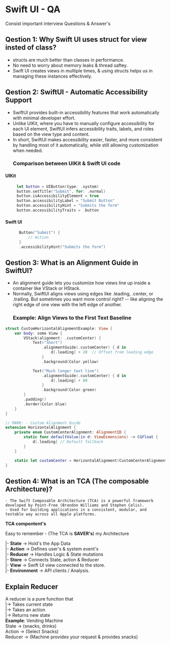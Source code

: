 # Swift UI - QA
Consist important interview Questions &amp; Answer's

## Qestion 1: Why Swift UI uses struct for view insted of class?
- structs are much better than classes in performance.
- No need to worry about memory leaks & thread saftey.
- Swift UI creates views in multiple times, & using structs helps us in managing these instances effectively.

## Qestion 2:  SwiftUI - Automatic Accessibility Support
- SwiftUI provides built-in accessibility features that work automatically with minimal developer effort.
- Unlike UIKit, where you have to manually configure accessibility for each UI element,
  SwiftUI infers accessibility traits, labels, and roles based on the view type and content.
- In short, SwiftUI makes accessibility easier, faster, and more consistent by handling most of it automatically,
  while still allowing customization when needed.
  ### Comparison between UIKit & Swift UI code
 #### UIKit
 ```swift
      let button = UIButton(type: .system)
      button.setTitle("Submit", for: .normal)
      button.isAccessibilityElement = true
      button.accessibilityLabel = "Submit Button"
      button.accessibilityHint = "Submits the form"
      button.accessibilityTraits = .button
```
  #### Swift UI
```swift
      Button("Submit") {
          // Action
      }
      .accessibilityHint("Submits the form")
```
## Qestion 3: What is an Alignment Guide in SwiftUI?
- An alignment guide lets you customize how views line up inside a container like VStack or HStack.
- Normally, SwiftUI aligns views using edges like .leading, .center, or .trailing. But sometimes you want more control right?
  -- like aligning the right edge of one view with the left edge of another.
  ### Example: Align Views to the First Text Baseline
```swift
struct CustomHorizontalAlignmentExample: View {
    var body: some View {
        VStack(alignment: .customCenter) {
            Text("Short")
                .alignmentGuide(.customCenter) { d in
                    d[.leading] + 20  // Offset from leading edge
                }
                .background(Color.yellow)

            Text("Much longer text line")
                .alignmentGuide(.customCenter) { d in
                    d[.leading] + 80
                }
                .background(Color.green)
        }
        .padding()
        .border(Color.blue)
    }
}

// MARK: - Custom Alignment Guide
extension HorizontalAlignment {
    private enum CustomCenterAlignment: AlignmentID {
        static func defaultValue(in d: ViewDimensions) -> CGFloat {
            d[.leading] // Default fallback
        }
    }

    static let customCenter = HorizontalAlignment(CustomCenterAlignment.self)
}
```

## Qestion 4: What is an TCA (The composable Architecture)?

    - The Swift Composable Architecture (TCA) is a powerful framework developed by Point-Free (Brandon Williams and Stephen Celis).
    - Used for building applications in a consistent, modular, and testable way across all Apple platforms.
   
   **TCA compontent's**
   
   Easy to remember - (The TCA is **SAVER's**) my Architecture
   
   |- **State**       ->  Hold's the App Data  
   |- **Action**      ->  Defines user's & system event's  
   |- **Reducer**     ->  Handles Logic & State mutations  
   |- **Store**       ->  Connects State, action & Reducer  
   |- **View**        ->  Swift UI view connected to the store.  
   |- **Environment** ->  API clients / Analysis.
   
   ## Explain Reducer 
   A reducer is a pure function that  
   |-> Takes current state  
   |-> Takes an action  
   |-> Returns new state  
   **Example**: Vending Machine  
   State -> (snacks, drinks)  
   Action -> (Select Snacks)  
   Reducer -> (Machine provides your request & provides snacks)
  
